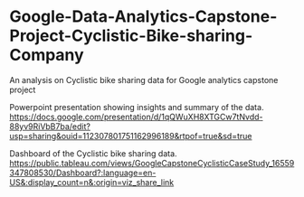 # Google-Data-Analytics-Capstone-Project-Cyclistic-Bike-sharing-Company
An analysis on Cyclistic bike sharing data for Google analytics capstone project

Powerpoint presentation showing insights and summary of the data.
https://docs.google.com/presentation/d/1qQWuXH8XTGCw7tNvdd-88yv9RiVbB7ba/edit?usp=sharing&ouid=112307801751162996189&rtpof=true&sd=true

Dashboard of the Cyclistic bike sharing data.
https://public.tableau.com/views/GoogleCapstoneCyclisticCaseStudy_16559347808530/Dashboard?:language=en-US&:display_count=n&:origin=viz_share_link
